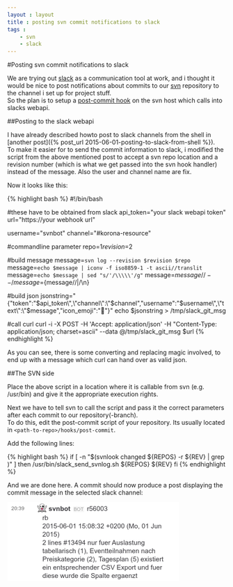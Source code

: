 ```yaml
---
layout : layout
title : posting svn commit notifications to slack
tags :
    - svn
    - slack
---
```


#Posting svn commit notifications to slack

We are trying out [slack](http://www.slack.com) as a communication tool at work, and i thought it would be nice to post notifications about commits to our [svn](https://subversion.apache.org) repository to the channel i set up for project stuff.  
So the plan is to setup a [post-commit hook](http://svnbook.red-bean.com/de/1.7/svn.ref.reposhooks.post-commit.html)  on the svn host which calls into slacks webapi.  

##Posting to the slack webapi

I have already described howto post to slack channels from the shell in [another post]({% post_url 2015-06-01-posting-to-slack-from-shell %}).  
To make it easier for to send the commit information to slack, i modified the script from the above mentioned post to accept a svn repo location and a revision number (which is what we get passed into the svn hook handler) instead of the message.
Also the user and channel name are fix.

Now it looks like this:

{% highlight bash %}
#!/bin/bash

#these have to be obtained from slack
api_token="your slack webapi token"
url="https://your webhook url"

username="svnbot"
channel="#korona-resource"

#commandline parameter
repo=$1
revision=$2

#build message
message=`svn log --revision $revision $repo`
message=`echo $message | iconv -f iso8859-1 -t ascii//translit`
message=`echo $message | sed "s/'/\\\\\'/g"`
message=${message//--/}
message=${message//|/\\n}

#build json
jsonstring="{\"token\":\"$api_token\",\"channel\":\"$channel\",\"username\":\"$username\",\"text\":\"$message\",\"icon_emoji\":\":ghost:\"}"
echo $jsonstring > /tmp/slack_git_msg

#call curl
curl -i -X POST -H 'Accept: application/json' -H "Content-Type: application/json; charset=ascii"  --data @/tmp/slack_git_msg $url
{% endhighlight %}

As you can see, there is some converting and replacing magic involved, to end up with a message which curl can hand over as valid json.


##The SVN side

Place the above script in a location where it is callable from svn (e.g. /usr/bin) and give it the appropriate execution rights.  

Next we have to tell svn to call the script and pass it the correct parameters after each commit to our repository(-branch).  
To do this, edit the post-commit script of your repository. Its usually located in ``<path-to-repo>/hooks/post-commit``.

Add the following lines:

{% highlight bash %}
if [ -n "$(svnlook changed ${REPOS} -r ${REV} | grep <branchname>)" ]
then
  /usr/bin/slack_send_svnlog.sh ${REPOS} ${REV}
fi
{% endhighlight %}

And we are done here. A commit should now produce a post displaying the commit message in the selected slack channel:

![your commit message in slack](/assets/slack-svn-post-screen.png)
